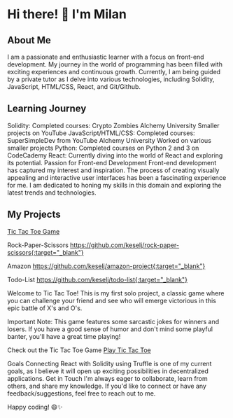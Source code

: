 # Hi there! 👋 I'm Milan

## About Me

I am a passionate and enthusiastic learner with a focus on front-end development. My journey in the world of programming has been filled with exciting experiences and continuous growth. Currently, I am being guided by a private tutor as I delve into various technologies, including Solidity, JavaScript, HTML/CSS, React, and Git/Github.

## Learning Journey

Solidity:
Completed courses:
Crypto Zombies
Alchemy University
Smaller projects on YouTube
JavaScript/HTML/CSS:
Completed courses:
SuperSimpleDev from YouTube
Alchemy University
Worked on various smaller projects
Python:
Completed courses on Python 2 and 3 on CodeCademy
React:
Currently diving into the world of React and exploring its potential.
Passion for Front-end Development
Front-end development has captured my interest and inspiration. The process of creating visually appealing and interactive user interfaces has been a fascinating experience for me. I am dedicated to honing my skills in this domain and exploring the latest trends and technologies.

## My Projects

[Tic Tac Toe Game]([url](https://github.com/keselj/tic-tac-toe))


Rock-Paper-Scissors
https://github.com/keselj/rock-paper-scissors{:target="_blank"}

Amazon
https://github.com/keselj/amazon-project{:target="_blank"}

Todo-List
https://github.com/keselj/todo-list{:target="_blank"}

Welcome to Tic Tac Toe! This is my first solo project, a classic game where you can challenge your friend and see who will emerge victorious in this epic battle of X's and O's.

Important Note: This game features some sarcastic jokes for winners and losers. If you have a good sense of humor and don't mind some playful banter, you'll have a great time playing!

Check out the Tic Tac Toe Game
[Play Tic Tac Toe](https://64c2c4f8d4dc35006bfc631b--delicate-kangaroo-73407f.netlify.app/)

Goals
Connecting React with Solidity using Truffle is one of my current goals, as I believe it will open up exciting possibilities in decentralized applications.
Get in Touch
I'm always eager to collaborate, learn from others, and share my knowledge. If you'd like to connect or have any feedback/suggestions, feel free to reach out to me.

Happy coding! 😄✨
